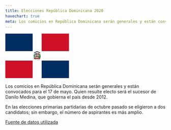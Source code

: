 ```yaml
---
title: Elecciones República Dominicana 2020
havechart: true
meta: Los comicios en República Dominicana serán generales y están convocados para el 17 de mayo. Quien resulte electo será el sucesor de Danilo Medina (...)
---
```


![bandera-dominicana](/images/dominicana.jpg)

<p>
Los comicios en República Dominicana serán generales y están convocados para el 17 de mayo. Quien resulte electo será el sucesor de Danilo Medina, que gobierna el país desde 2012.

En las elecciones primarias partidarias de octubre pasado se eligieron a dos candidatos; sin embargo, el número de aspirantes es más amplio.

</p>

[Fuente de datos utilizada ](https://www.telemundo47.com/historias-destacadas/estudio-jovenes-definirian-comicios-dominicanos-en-2020/166500/)

<div style=" max-width: 350px;">
<canvas id="myChart" width="100" height="100"></canvas>

</div>

<script>
var ctx = document.getElementById('myChart').getContext('2d');
var myChart = new Chart(ctx, {
    type: 'pie',
    data: {
        labels: ['Votantes disp', 'Población total'],
        datasets: [{
            data: [7340868,11088647 ],
            backgroundColor: [
                'yellow',
                'blue',
                
            ],
            pointHoverRadius: 5,
         pointHoverBackgroundColor: 'black'
          
        }],
       
    },
    options: {
        legend: {
            display: true,
            labels: {
                fontColor: 'black',
                padding	: 86
            }
        },


         tooltips: {
            callbacks: {
                labelColor: function(tooltipItem, chart) {
                    return {
                        borderColor: 'black',
                        backgroundColor: 'rgb(255, 0, 0)'
                    };
                },
                labelTextColor: function(tooltipItem, chart) {
                    return 'black';
                }
            }
        }
    }
    

});
</script>
